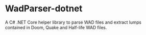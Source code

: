 # WadParser-dotnet
A C# .NET Core helper library to parse WAD files and extract lumps contained in Doom, Quake and Half-life WAD files.
